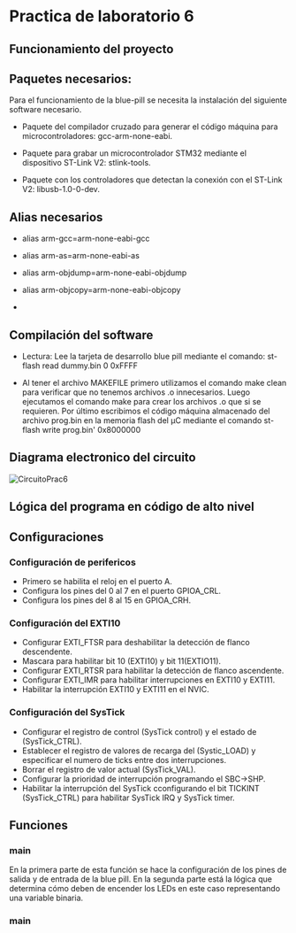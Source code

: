 # Practica de laboratorio 6

## Funcionamiento del proyecto

## Paquetes necesarios:
Para el funcionamiento de la blue-pill se necesita la instalación del siguiente software necesario.

* Paquete del compilador cruzado para generar el código máquina para microcontroladores: gcc-arm-none-eabi. 

* Paquete para grabar un microcontrolador STM32 mediante el dispositivo ST-Link V2: stlink-tools. 

* Paquete con los controladores que detectan la conexión con el ST-Link V2: libusb-1.0-0-dev.

## Alias necesarios
* alias arm-gcc=arm-none-eabi-gcc

* alias arm-as=arm-none-eabi-as

* alias arm-objdump=arm-none-eabi-objdump

* alias arm-objcopy=arm-none-eabi-objcopy
*
## Compilación del software

* Lectura: Lee la tarjeta de desarrollo blue pill mediante el comando: st-flash read dummy.bin 0 0xFFFF

* Al tener el archivo MAKEFILE primero utilizamos el comando make clean para verificar que no tenemos archivos .o innecesarios. Luego ejecutamos el comando make para crear los archivos .o que si se requieren. Por último escribimos el código máquina almacenado del archivo prog.bin en la memoria flash del µC mediante el comando st-flash write prog.bin' 0x8000000

## Diagrama electronico del circuito

![CircuitoPrac6](https://github.com/BrendaAbigailVC/Practica4/assets/109320578/57d957ac-4e26-408e-858b-940d2ad60bf6)

## Lógica del programa en código de alto nivel 

## Configuraciones
### Configuración de perifericos
* Primero se habilita el reloj en el puerto A.
* Configura los pines del 0 al 7 en el puerto GPIOA_CRL.
* Configura los pines del 8 al 15 en GPIOA_CRH.

### Configuración del EXTI10
* Configurar EXTI_FTSR para deshabilitar la detección de flanco descendente.
* Mascara para habilitar bit 10 (EXTI10) y bit 11(EXTIO11).
* Configurar EXTI_RTSR para habilitar la detección de flanco ascendente.
* Configurar EXTI_IMR para habilitar interrupciones en EXTI10 y EXTI11.
* Habilitar la interrupción EXTI10 y EXTI11 en el NVIC.

### Configuración del SysTick
* Configurar el registro de control (SysTick control) y el estado de (SysTick_CTRL).
* Establecer el registro de valores de recarga del (Systic_LOAD) y especificar el numero de ticks entre dos interrupciones.
* Borrar el registro de valor actual (SysTick_VAL).
* Configurar la prioridad de interrupción programando el SBC->SHP.
* Habilitar la interrupción del SysTick cconfigurando el bit TICKINT (SysTick_CTRL) para habilitar SysTick IRQ y SysTick timer.

## Funciones
### main

En la primera parte de esta función se hace la configuración de los pines de salida y de entrada de la blue pill. 
En la segunda parte está la lógica que determina cómo deben de encender los LEDs en este caso representando una variable binaria.

### main
